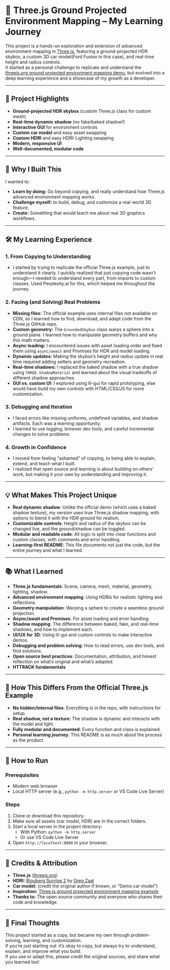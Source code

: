# 🚗 Three.js Ground Projected Environment Mapping – My Learning Journey

This project is a hands-on exploration and extension of advanced environment mapping in [Three.js](https://threejs.org/), featuring a ground-projected HDR skybox, a custom 3D car model(Ford Fusion in this case), and real-time height and radius controls.  
It started as a personal challenge to replicate and understand the [threejs.org ground projected environment mapping demo](https://threejs.org/examples/webgl_materials_envmaps_groundprojected.html), but evolved into a deep learning experience and a showcase of my growth as a developer.

---

## 🌟 Project Highlights

- **Ground-projected HDR skybox** (custom Three.js class for custom mesh)
- **Real-time dynamic shadow** (no fake/baked shadow!)
- **Interactive GUI** for environment controls
- **Custom car model** and easy asset swapping
- **Custom HDRI** and easy HDRI-Lighting swapping
- **Modern, responsive UI**
- **Well-documented, modular code**

---

## 🎯 Why I Built This

I wanted to:
- **Learn by doing:** Go beyond copying, and really understand how Three.js advanced environment mapping works.
- **Challenge myself:** to build, debug, and customize a real-world 3D feature.
- **Create:** Something that would teach me about real 3D graphics workflows.

---

## 🛠️ My Learning Experience

### **1. From Copying to Understanding**
- I started by trying to replicate the official Three.js example, just to understand it clearly. I quickly realized that just copying code wasn’t enough—I needed to understand every part, from imports to custom classes. Used Perplexity.ai for this, which helped me throughout the journey.

### **2. Facing (and Solving) Real Problems**
- **Missing files:** The official example uses internal files not available on CDN, so I learned how to find, download, and adapt code from the Three.js GitHub repo.
- **Custom geometry:** The `GroundedSkybox` class warps a sphere into a ground plane. I learned how to manipulate geometry buffers and why this math matters.
- **Async loading:** I encountered issues with asset loading order and fixed them using `async/await` and Promises for HDR and model loading.
- **Dynamic updates:** Making the skybox’s height and radius update in real time required adding setters and geometry recreation.
- **Real-time shadows:** I replaced the baked shadow with a true shadow using `THREE.ShadowMaterial` and learned about the visual tradeoffs of different shadow approaches.
- **GUI vs. custom UI:** I explored using lil-gui for rapid prototyping, else would have build my own controls with HTML/CSS/JS for more customization.

### **3. Debugging and Iteration**
- I faced errors like missing uniforms, undefined variables, and shadow artifacts. Each was a learning opportunity.
- I learned to use logging, browser dev tools, and careful incremental changes to solve problems.

### **4. Growth in Confidence**
- I moved from feeling “ashamed” of copying, to being able to explain, extend, and teach what I built.
- I realized that open source and learning is about building on others’ work, but making it your own by understanding and improving it.

---

## 💡 What Makes This Project Unique

- **Real dynamic shadow**: Unlike the official demo (which uses a baked shadow texture), my version uses true Three.js shadow mapping, with options to blend it with the HDR ground for realism.
- **Customizable controls**: Height and radius of the skybox can be changed live, and the ground/shadow can be toggled.
- **Modular and readable code**: All logic is split into clear functions and custom classes, with comments and error handling.
- **Learning-first README**: This file documents not just the code, but the entire journey and what I learned.

---

## 📚 What I Learned

- **Three.js fundamentals**: Scene, camera, mesh, material, geometry, lighting, shadow.
- **Advanced environment mapping**: Using HDRIs for realistic lighting and reflections.
- **Geometry manipulation**: Warping a sphere to create a seamless ground projection.
- **Async/await and Promises**: For asset loading and error handling.
- **Shadow mapping**: The difference between baked, fake, and real-time shadows, and how to implement each.
- **UI/UX for 3D**: Using lil-gui and custom controls to make interactive demos.
- **Debugging and problem solving**: How to read errors, use dev tools, and find solutions.
- **Open source best practices**: Documentation, attribution, and honest reflection on what’s original and what’s adapted.
- **HTTRACK fundamentals**

---

## 🧩 How This Differs From the Official Three.js Example

- **No hidden/internal files**: Everything is in the repo, with instructions for setup.
- **Real shadow, not a texture**: The shadow is dynamic and interacts with the model and light.
- **Fully modular and documented**: Every function and class is explained.
- **Personal learning journey**: This README is as much about the process as the product.

---

## 🚀 How to Run

### **Prerequisites**
- Modern web browser
- Local HTTP server (e.g., `python -m http.server` or VS Code Live Server)


### **Steps**
1. Clone or download this repository.
2. Make sure all assets (car model, HDR) are in the correct folders.
3. Start a local server in the project directory:
   - With Python: `python -m http.server`
   - Or use VS Code Live Server
4. Open `http://localhost:8000` in your browser.

---

## 📝 Credits & Attribution

- **Three.js** ([threejs.org](https://threejs.org/))
- **HDRI:** [Blouberg Sunrise 2](https://polyhaven.com/a/blouberg_sunrise_2) by [Greg Zaal](https://gregzaal.com/)
- **Car model:** (credit the original author if known, or "Demo car model")
- **Inspiration:** [Three.js ground projected environment mapping example](https://threejs.org/examples/webgl_materials_envmaps_groundprojected.html)
- **Thanks to:** The open source community and everyone who shares their code and knowledge.

---

## 🏁 Final Thoughts

This project started as a copy, but became my own through problem-solving, learning, and customization.  
If you’re just starting out: it’s okay to copy, but always try to understand, explain, and improve what you build.  
If you use or adapt this, please credit the original sources, and share what you learned too!